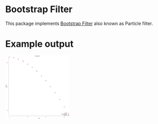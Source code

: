 # Bootstrap Filter

This package implements [Bootstrap Filter](https://en.wikipedia.org/wiki/Particle_filter#The_bootstrap_filter) also known as Particle filter.

# Example output

<img src="../examples/bf/system.png" alt="Bootstrap filter in action" width="200">
